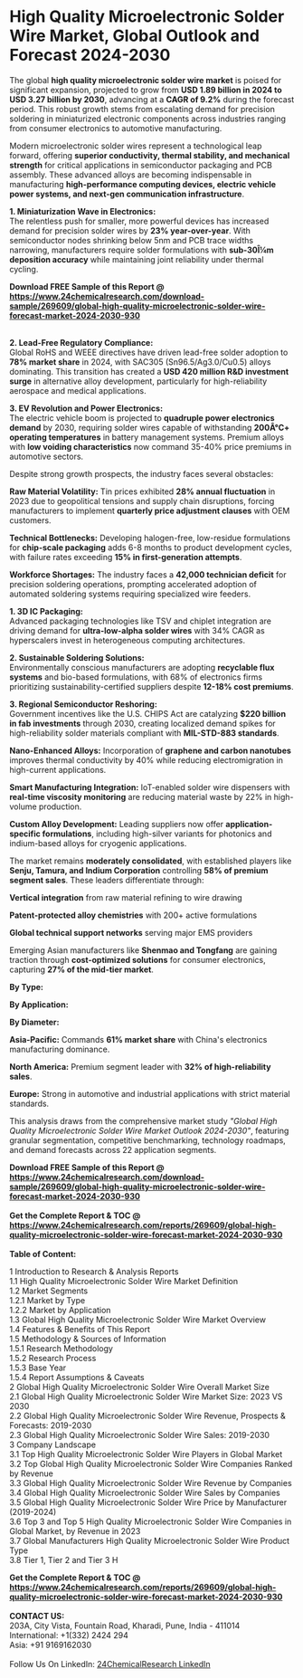 <h1>High Quality Microelectronic Solder Wire Market, Global Outlook and Forecast 2024-2030</h1><p>The global <strong>high quality microelectronic solder wire market</strong> is poised for significant expansion, projected to grow from <strong>USD 1.89 billion in 2024 to USD 3.27 billion by 2030</strong>, advancing at a <strong>CAGR of 9.2%</strong> during the forecast period. This robust growth stems from escalating demand for precision soldering in miniaturized electronic components across industries ranging from consumer electronics to automotive manufacturing.</p><p>Modern microelectronic solder wires represent a technological leap forward, offering <strong>superior conductivity, thermal stability, and mechanical strength</strong> for critical applications in semiconductor packaging and PCB assembly. These advanced alloys are becoming indispensable in manufacturing <strong>high-performance computing devices, electric vehicle power systems, and next-gen communication infrastructure</strong>.</p><p><strong>1. Miniaturization Wave in Electronics:</strong><br>
The relentless push for smaller, more powerful devices has increased demand for precision solder wires by <strong>23% year-over-year</strong>. With semiconductor nodes shrinking below 5nm and PCB trace widths narrowing, manufacturers require solder formulations with <strong>sub-30Î¼m deposition accuracy</strong> while maintaining joint reliability under thermal cycling.</p><div><b>Download FREE Sample of this Report @ 
            <a href="https://www.24chemicalresearch.com/download-sample/269609/global-high-quality-microelectronic-solder-wire-forecast-market-2024-2030-930">
            https://www.24chemicalresearch.com/download-sample/269609/global-high-quality-microelectronic-solder-wire-forecast-market-2024-2030-930</a></b></div><br><p><strong>2. Lead-Free Regulatory Compliance:</strong><br>
Global RoHS and WEEE directives have driven lead-free solder adoption to <strong>78% market share</strong> in 2024, with SAC305 (Sn96.5/Ag3.0/Cu0.5) alloys dominating. This transition has created a <strong>USD 420 million R&amp;D investment surge</strong> in alternative alloy development, particularly for high-reliability aerospace and medical applications.</p><p><strong>3. EV Revolution and Power Electronics:</strong><br>
The electric vehicle boom is projected to <strong>quadruple power electronics demand</strong> by 2030, requiring solder wires capable of withstanding <strong>200Â°C+ operating temperatures</strong> in battery management systems. Premium alloys with <strong>low voiding characteristics</strong> now command 35-40% price premiums in automotive sectors.</p><p>Despite strong growth prospects, the industry faces several obstacles:</p><p><strong>Raw Material Volatility:</strong> Tin prices exhibited <strong>28% annual fluctuation</strong> in 2023 due to geopolitical tensions and supply chain disruptions, forcing manufacturers to implement <strong>quarterly price adjustment clauses</strong> with OEM customers.</p><p><strong>Technical Bottlenecks:</strong> Developing halogen-free, low-residue formulations for <strong>chip-scale packaging</strong> adds 6-8 months to product development cycles, with failure rates exceeding <strong>15% in first-generation attempts</strong>.</p><p><strong>Workforce Shortages:</strong> The industry faces a <strong>42,000 technician deficit</strong> for precision soldering operations, prompting accelerated adoption of automated soldering systems requiring specialized wire feeders.</p><p><strong>1. 3D IC Packaging:</strong><br>
Advanced packaging technologies like TSV and chiplet integration are driving demand for <strong>ultra-low-alpha solder wires</strong> with 34% CAGR as hyperscalers invest in heterogeneous computing architectures.</p><p><strong>2. Sustainable Soldering Solutions:</strong><br>
Environmentally conscious manufacturers are adopting <strong>recyclable flux systems</strong> and bio-based formulations, with 68% of electronics firms prioritizing sustainability-certified suppliers despite <strong>12-18% cost premiums</strong>.</p><p><strong>3. Regional Semiconductor Reshoring:</strong><br>
Government incentives like the U.S. CHIPS Act are catalyzing <strong>$220 billion in fab investments</strong> through 2030, creating localized demand spikes for high-reliability solder materials compliant with <strong>MIL-STD-883 standards</strong>.</p><p><strong>Nano-Enhanced Alloys:</strong> Incorporation of <strong>graphene and carbon nanotubes</strong> improves thermal conductivity by 40% while reducing electromigration in high-current applications.</p><p><strong>Smart Manufacturing Integration:</strong> IoT-enabled solder wire dispensers with <strong>real-time viscosity monitoring</strong> are reducing material waste by 22% in high-volume production.</p><p><strong>Custom Alloy Development:</strong> Leading suppliers now offer <strong>application-specific formulations</strong>, including high-silver variants for photonics and indium-based alloys for cryogenic applications.</p><p>The market remains <strong>moderately consolidated</strong>, with established players like <strong>Senju, Tamura, and Indium Corporation</strong> controlling <strong>58% of premium segment sales</strong>. These leaders differentiate through:</p><p><strong>Vertical integration</strong> from raw material refining to wire drawing</p><p><strong>Patent-protected alloy chemistries</strong> with 200+ active formulations</p><p><strong>Global technical support networks</strong> serving major EMS providers</p><p>Emerging Asian manufacturers like <strong>Shenmao and Tongfang</strong> are gaining traction through <strong>cost-optimized solutions</strong> for consumer electronics, capturing <strong>27% of the mid-tier market</strong>.</p><p><strong>By Type:</strong></p><p><strong>By Application:</strong></p><p><strong>By Diameter:</strong></p><p><strong>Asia-Pacific:</strong> Commands <strong>61% market share</strong> with China's electronics manufacturing dominance.</p><p><strong>North America:</strong> Premium segment leader with <strong>32% of high-reliability sales</strong>.</p><p><strong>Europe:</strong> Strong in automotive and industrial applications with strict material standards.</p><p>This analysis draws from the comprehensive market study <em>"Global High Quality Microelectronic Solder Wire Market Outlook 2024-2030"</em>, featuring granular segmentation, competitive benchmarking, technology roadmaps, and demand forecasts across 22 application segments.</p><div><b>Download FREE Sample of this Report @ 
            <a href="https://www.24chemicalresearch.com/download-sample/269609/global-high-quality-microelectronic-solder-wire-forecast-market-2024-2030-930">
            https://www.24chemicalresearch.com/download-sample/269609/global-high-quality-microelectronic-solder-wire-forecast-market-2024-2030-930</a></b></div><br><div><b>Get the Complete Report & TOC @ 
            <a href="https://www.24chemicalresearch.com/reports/269609/global-high-quality-microelectronic-solder-wire-forecast-market-2024-2030-930">
            https://www.24chemicalresearch.com/reports/269609/global-high-quality-microelectronic-solder-wire-forecast-market-2024-2030-930</a></b></div><br>
            <b>Table of Content:</b><p>1 Introduction to Research & Analysis Reports<br />
    1.1 High Quality Microelectronic Solder Wire Market Definition<br />
    1.2 Market Segments<br />
        1.2.1 Market by Type<br />
        1.2.2 Market by Application<br />
    1.3 Global High Quality Microelectronic Solder Wire Market Overview<br />
    1.4 Features & Benefits of This Report<br />
    1.5 Methodology & Sources of Information<br />
        1.5.1 Research Methodology<br />
        1.5.2 Research Process<br />
        1.5.3 Base Year<br />
        1.5.4 Report Assumptions & Caveats<br />
2 Global High Quality Microelectronic Solder Wire Overall Market Size<br />
    2.1 Global High Quality Microelectronic Solder Wire Market Size: 2023 VS 2030<br />
    2.2 Global High Quality Microelectronic Solder Wire Revenue, Prospects & Forecasts: 2019-2030<br />
    2.3 Global High Quality Microelectronic Solder Wire Sales: 2019-2030<br />
3 Company Landscape<br />
    3.1 Top High Quality Microelectronic Solder Wire Players in Global Market<br />
    3.2 Top Global High Quality Microelectronic Solder Wire Companies Ranked by Revenue<br />
    3.3 Global High Quality Microelectronic Solder Wire Revenue by Companies<br />
    3.4 Global High Quality Microelectronic Solder Wire Sales by Companies<br />
    3.5 Global High Quality Microelectronic Solder Wire Price by Manufacturer (2019-2024)<br />
    3.6 Top 3 and Top 5 High Quality Microelectronic Solder Wire Companies in Global Market, by Revenue in 2023<br />
    3.7 Global Manufacturers High Quality Microelectronic Solder Wire Product Type<br />
    3.8 Tier 1, Tier 2 and Tier 3 H</p><div><b>Get the Complete Report & TOC @ 
            <a href="https://www.24chemicalresearch.com/reports/269609/global-high-quality-microelectronic-solder-wire-forecast-market-2024-2030-930">
            https://www.24chemicalresearch.com/reports/269609/global-high-quality-microelectronic-solder-wire-forecast-market-2024-2030-930</a></b></div><br><b>CONTACT US:</b><br>
            203A, City Vista, Fountain Road, Kharadi, Pune, India - 411014<br>
            International: +1(332) 2424 294<br>
            Asia: +91 9169162030 <br><br>
            Follow Us On LinkedIn: <a href="https://www.linkedin.com/company/24chemicalresearch/">24ChemicalResearch LinkedIn</a>